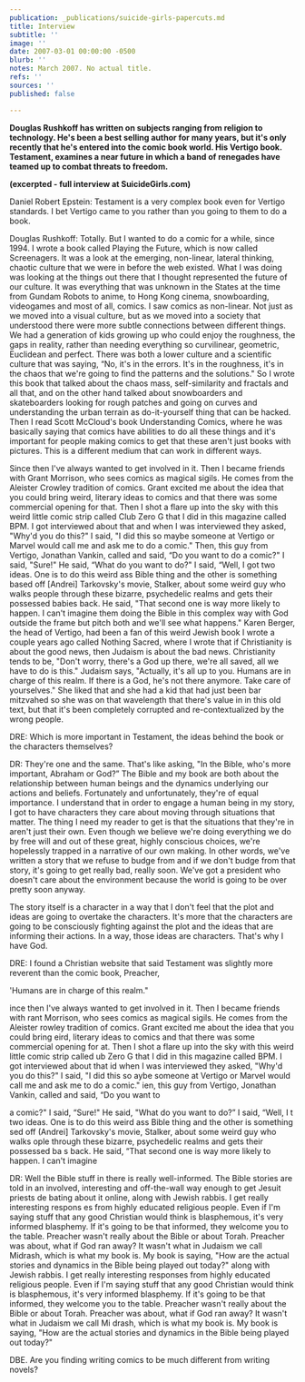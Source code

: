 ```yaml
---
publication: _publications/suicide-girls-papercuts.md
title: Interview
subtitle: ''
image: ''
date: 2007-03-01 00:00:00 -0500
blurb: ''
notes: March 2007. No actual title.
refs: ''
sources: ''
published: false

---
```

**Douglas Rushkoff has written on subjects ranging from religion to technology. He's been a best selling author for many years, but it's only recently that he's entered into the comic book world. His Vertigo book. Testament, examines a near future in which a band of renegades have teamed up to combat threats to freedom.**

**(excerpted - full interview at SuicideGirls.com)**

Daniel Robert Epstein: Testament is a very complex book even for Vertigo standards. I bet Vertigo came to you rather than you going to them to do a book.

Douglas Rushkoff: Totally. But I wanted to do a comic for a while, since 1994. I wrote a book called Playing the Future, which is now called Screenagers. It was a look at the emerging, non-linear, lateral thinking, chaotic culture that we were in before the web existed. What I was doing was looking at the things out there that I thought represented the future of our culture. It was everything that was unknown in the States at the time from Gundam Robots to anime, to Hong Kong cinema, snowboarding, videogames and most of all, comics. I saw comics as non-linear. Not just as we moved into a visual culture, but as we moved into a society that understood there were more subtle connections between different things. We had a generation of kids growing up who could enjoy the roughness, the gaps in reality, rather than needing everything so curvilinear, geometric, Euclidean and perfect. There was both a lower culture and a scientific culture that was saying, “No, it's in the errors. It's in the roughness, it's in the chaos that we're going to find the patterns and the solutions." So I wrote this book that talked about the chaos mass, self-similarity and fractals and all that, and on the other hand talked about snowboarders and skateboarders looking for rough patches and going on curves and understanding the urban terrain as do-it-yourself thing that can be hacked. Then I read Scott McCloud's book Understanding Comics, where he was basically saying that comics have abilities to do all these things and it's important for people making comics to get that these aren't just books with pictures. This is a different medium that can work in different ways.

Since then I've always wanted to get involved in it. Then I became friends with Grant Morrison, who sees comics as magical sigils. He comes from the Aleister Crowley tradition of comics. Grant excited me about the idea that you could bring weird, literary ideas to comics and that there was some commercial opening for that. Then I shot a flare up into the sky with this weird little comic strip called Club Zero G that I did in this magazine called BPM. I got interviewed about that and when I was interviewed they asked, "Why'd you do this?" I said, "I did this so maybe someone at Vertigo or Marvel would call me and ask me to do a comic." Then, this guy from Vertigo, Jonathan Vankin, called and said, “Do you want to do a comic?" I said, "Sure!" He said, “What do you want to do?" I said, “Well, I got two ideas. One is to do this weird ass Bible thing and the other is something based off \[Andrei\] Tarkovsky's movie, Stalker, about some weird guy who walks people through these bizarre, psychedelic realms and gets their possessed babies back. He said, "That second one is way more likely to happen. I can't imagine them doing the Bible in this complex way with God outside the frame but pitch both and we'll see what happens." Karen Berger, the head of Vertigo, had been a fan of this weird Jewish book I wrote a couple years ago called Nothing Sacred, where I wrote that if Christianity is about the good news, then Judaism is about the bad news. Christianity tends to be, "Don't worry, there's a God up there, we're all saved, all we have to do is this." Judaism says, "Actually, it's all up to you. Humans are in charge of this realm. If there is a God, he's not there anymore. Take care of yourselves." She liked that and she had a kid that had just been bar mitzvahed so she was on that wavelength that there's value in in this old text, but that it's been completely corrupted and re-contextualized by the wrong people.

DRE: Which is more important in Testament, the ideas behind the book or the characters themselves? 

DR: They're one and the same. That's like asking, "In the Bible, who's more important, Abraham or God?” The Bible and my book are both about the relationship between human beings and the dynamics underlying our actions and beliefs. Fortunately and unfortunately, they're of equal importance. I understand that in order to engage a human being in my story, I got to have characters they care about moving through situations that matter. The thing I need my reader to get is that the situations that they're in aren't just their own. Even though we believe we're doing everything we do by free will and out of these great, highly conscious choices, we're hopelessly trapped in a narrative of our own making. In other words, we've written a story that we refuse to budge from and if we don't budge from that story, it's going to get really bad, really soon. We've got a president who doesn't care about the environment because the world is going to be over pretty soon anyway. 

The story itself is a character in a way that I don't feel that the plot and ideas are going to overtake the characters. It's more that the characters are going to be consciously fighting against the plot and the ideas that are informing their actions. In a way, those ideas are characters. That's why I have God. 

DRE: I found a Christian website that said Testament was slightly more reverent than the comic book, Preacher, 

'Humans are in charge of this realm." 

ince then I've always wanted to get involved in it. Then I became friends with rant Morrison, who sees comics as magical sigils. He comes from the Aleister rowley tradition of comics. Grant excited me about the idea that you could bring eird, literary ideas to comics and that there was some commercial opening for at. Then I shot a flare up into the sky with this weird little comic strip called ub Zero G that I did in this magazine called BPM. I got interviewed about that id when I was interviewed they asked, "Why'd you do this?" I said, "I did this so aybe someone at Vertigo or Marvel would call me and ask me to do a comic." ien, this guy from Vertigo, Jonathan Vankin, called and said, “Do you want to 

a comic?" I said, “Sure!" He said, "What do you want to do?” I said, “Well, I t two ideas. One is to do this weird ass Bible thing and the other is something sed off (Andrei\] Tarkovsky's movie, Stalker, about some weird guy who walks ople through these bizarre, psychedelic realms and gets their possessed ba s back. He said, “That second one is way more likely to happen. I can't imagine 

DR: Well the Bible stuff in there is really well-informed. The Bible stories are told in an involved, interesting and off-the-wall way enough to get Jesuit priests de bating about it online, along with Jewish rabbis. I get really interesting respons es from highly educated religious people. Even if I'm saying stuff that any good Christian would think is blasphemous, it's very informed blasphemy. If it's going to be that informed, they welcome you to the table. Preacher wasn't really about the Bible or about Torah. Preacher was about, what if God ran away? It wasn't what in Judaism we call Midrash, which is what my book is. My book is saying, "How are the actual stories and dynamics in the Bible being played out today?" along with Jewish rabbis. I get really interesting responses from highly educated religious people. Even if I'm saying stuff that any good Christian would think is blasphemous, it's very informed blasphemy. If it's going to be that informed, they welcome you to the table. Preacher wasn't really about the Bible or about Torah. Preacher was about, what if God ran away? It wasn't what in Judaism we call Mi drash, which is what my book is. My book is saying, "How are the actual stories and dynamics in the Bible being played out today?" 

DBE. Are you finding writing comics to be much different from writing novels?